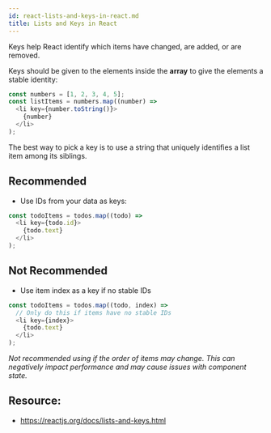 ```yaml
---
id: react-lists-and-keys-in-react.md
title: Lists and Keys in React
---
```


Keys help React identify which items have changed, are added, or are removed. 

Keys should be given to the elements inside the **array** to give the elements a stable identity:

```js
const numbers = [1, 2, 3, 4, 5];
const listItems = numbers.map((number) =>
  <li key={number.toString()}>
    {number}
  </li>
);
```

The best way to pick a key is to use a string that uniquely identifies a list item among its siblings.

Recommended
--- 
- Use IDs from your data as keys:
```js
const todoItems = todos.map((todo) =>
  <li key={todo.id}>
    {todo.text}
  </li>
);
```

Not Recommended
---
- Use item index as a key if no stable IDs
```js
const todoItems = todos.map((todo, index) =>
  // Only do this if items have no stable IDs
  <li key={index}>
    {todo.text}
  </li>
);
```

*Not recommended using if the order of items may change. This can negatively impact performance and may cause issues with component state.*

Resource:
---
- https://reactjs.org/docs/lists-and-keys.html